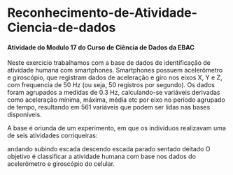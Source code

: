 # Reconhecimento-de-Atividade-Ciencia-de-dados
#### Atividade do Modulo 17 do Curso de Ciência de Dados da EBAC

Neste exercício trabalhamos com a base de dados de identificação de atividade humana com smartphones. Smartphones possuem acelerômetro e giroscópio, que registram dados de aceleração e giro nos eixos X, Y e Z, com frequencia de 50 Hz (ou seja, 50 registros por segundo). Os dados foram agrupados a medidas de 0.3 Hz, calculando-se variáveis derivadas como aceleração mínima, máxima, média etc por eixo no período agrupado de tempo, resultando em 561 variáveis que podem ser lidas nas bases disponíveis.

A base é oriunda de um experimento, em que os indivíduos realizavam uma de seis atividades corriqueiras:

andando
subindo escada
descendo escada
parado
sentado
deitado
O objetivo é classificar a atividade humana com base nos dados do acelerômetro e giroscópio do celular.
